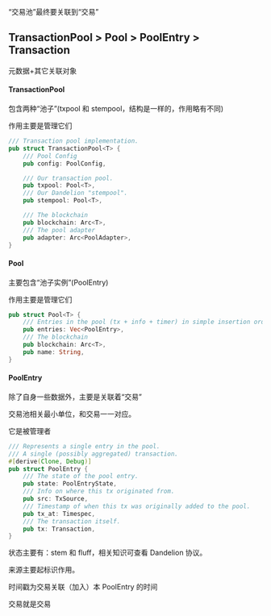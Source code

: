 “交易池”最终要关联到“交易”

## TransactionPool &gt; Pool &gt; PoolEntry &gt; Transaction

元数据+其它关联对象

#### TransactionPool

包含两种“池子”\(txpool 和 stempool，结构是一样的，作用略有不同\)

作用主要是管理它们

```rust
/// Transaction pool implementation.
pub struct TransactionPool<T> {
    /// Pool Config
    pub config: PoolConfig,

    /// Our transaction pool.
    pub txpool: Pool<T>,
    /// Our Dandelion "stempool".
    pub stempool: Pool<T>,

    /// The blockchain
    pub blockchain: Arc<T>,
    /// The pool adapter
    pub adapter: Arc<PoolAdapter>,
}
```

#### Pool

主要包含“池子实例”\(PoolEntry\)

作用主要是管理它们

```rust
pub struct Pool<T> {
    /// Entries in the pool (tx + info + timer) in simple insertion order.
    pub entries: Vec<PoolEntry>,
    /// The blockchain
    pub blockchain: Arc<T>,
    pub name: String,
}
```

#### PoolEntry

除了自身一些数据外，主要是关联着“交易”

交易池相关最小单位，和交易一一对应。

它是被管理者

```rust
/// Represents a single entry in the pool.
/// A single (possibly aggregated) transaction.
#[derive(Clone, Debug)]
pub struct PoolEntry {
    /// The state of the pool entry.
    pub state: PoolEntryState,
    /// Info on where this tx originated from.
    pub src: TxSource,
    /// Timestamp of when this tx was originally added to the pool.
    pub tx_at: Timespec,
    /// The transaction itself.
    pub tx: Transaction,
}
```

状态主要有：stem 和 fluff，相关知识可查看 Dandelion 协议。

来源主要起标识作用。

时间戳为交易关联（加入）本 PoolEntry 的时间

交易就是交易

